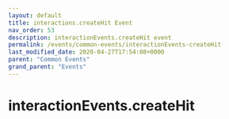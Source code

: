 ```yaml
---
layout: default
title: interactions.createHit Event
nav_order: 53
description: interactionEvents.createHit event
permalink: /events/common-events/interactionEvents-createHit
last_modified_date: 2020-04-27T17:54:08+0000
parent: "Common Events"
grand_parent: "Events"
---
```


# interactionEvents.createHit
